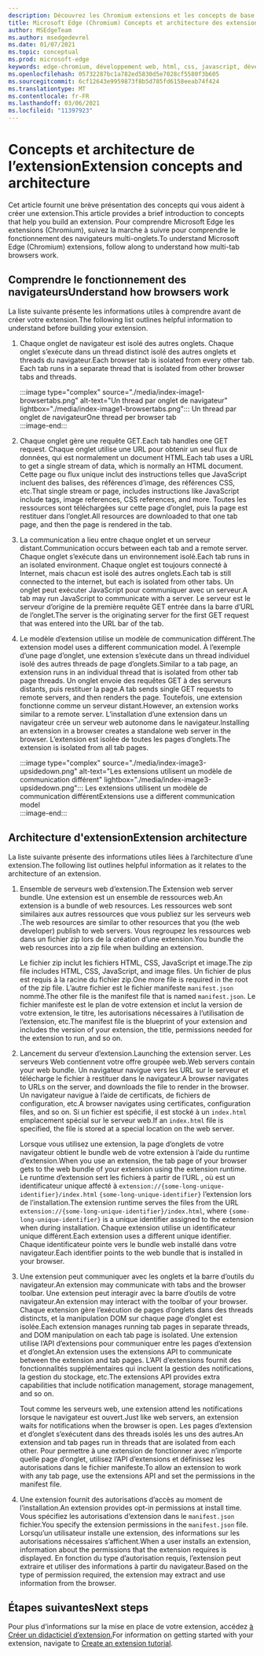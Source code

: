 ```yaml
---
description: Découvrez les Chromium extensions et les concepts de base pour créer des extensions.
title: Microsoft Edge (Chromium) Concepts et architecture des extensions
author: MSEdgeTeam
ms.author: msedgedevrel
ms.date: 01/07/2021
ms.topic: conceptual
ms.prod: microsoft-edge
keywords: edge-chromium, développement web, html, css, javascript, développeur, extensions
ms.openlocfilehash: 05732287bc1a782ed5830d5e7028cf5580f3b605
ms.sourcegitcommit: 6cf12643e9959873f8b5d785fd6158eeab74f424
ms.translationtype: MT
ms.contentlocale: fr-FR
ms.lasthandoff: 03/06/2021
ms.locfileid: "11397923"
---
```

# <a name="extension-concepts-and-architecture"></a><span data-ttu-id="70d6c-104">Concepts et architecture de l’extension</span><span class="sxs-lookup"><span data-stu-id="70d6c-104">Extension concepts and architecture</span></span>  

<span data-ttu-id="70d6c-105">Cet article fournit une brève présentation des concepts qui vous aident à créer une extension.</span><span class="sxs-lookup"><span data-stu-id="70d6c-105">This article provides a brief introduction to concepts that help you build an extension.</span></span>  <span data-ttu-id="70d6c-106">Pour comprendre Microsoft Edge les extensions \(Chromium\), suivez la marche à suivre pour comprendre le fonctionnement des navigateurs multi-onglets.</span><span class="sxs-lookup"><span data-stu-id="70d6c-106">To understand Microsoft Edge \(Chromium\) extensions, follow along to understand how multi-tab browsers work.</span></span>  

## <a name="understand-how-browsers-work"></a><span data-ttu-id="70d6c-107">Comprendre le fonctionnement des navigateurs</span><span class="sxs-lookup"><span data-stu-id="70d6c-107">Understand how browsers work</span></span>  

<span data-ttu-id="70d6c-108">La liste suivante présente les informations utiles à comprendre avant de créer votre extension.</span><span class="sxs-lookup"><span data-stu-id="70d6c-108">The following list outlines helpful information to understand before building your extension.</span></span>  

1.  <span data-ttu-id="70d6c-109">Chaque onglet de navigateur est isolé des autres onglets.  Chaque onglet s’exécute dans un thread distinct isolé des autres onglets et threads du navigateur.</span><span class="sxs-lookup"><span data-stu-id="70d6c-109">Each browser tab is isolated from every other tab.  Each tab runs in a separate thread that is isolated from other browser tabs and threads.</span></span>  
    
    :::image type="complex" source="./media/index-image1-browsertabs.png" alt-text="Un thread par onglet de navigateur" lightbox="./media/index-image1-browsertabs.png":::
       <span data-ttu-id="70d6c-111">Un thread par onglet de navigateur</span><span class="sxs-lookup"><span data-stu-id="70d6c-111">One thread per browser tab</span></span>  
    :::image-end:::  
    
1.  <span data-ttu-id="70d6c-112">Chaque onglet gère une requête GET.</span><span class="sxs-lookup"><span data-stu-id="70d6c-112">Each tab handles one GET request.</span></span>  <span data-ttu-id="70d6c-113">Chaque onglet utilise une URL pour obtenir un seul flux de données, qui est normalement un document HTML.</span><span class="sxs-lookup"><span data-stu-id="70d6c-113">Each tab uses a URL to get a single stream of data, which is normally an HTML document.</span></span>  <span data-ttu-id="70d6c-114">Cette page ou flux unique inclut des instructions telles que JavaScript incluent des balises, des références d’image, des références CSS, etc.</span><span class="sxs-lookup"><span data-stu-id="70d6c-114">That single stream or page, includes instructions like JavaScript include tags, image references, CSS references, and more.</span></span>  <span data-ttu-id="70d6c-115">Toutes les ressources sont téléchargées sur cette page d’onglet, puis la page est restituer dans l’onglet.</span><span class="sxs-lookup"><span data-stu-id="70d6c-115">All resources are downloaded to that one tab page, and then the page is rendered in the tab.</span></span>  
1.  <span data-ttu-id="70d6c-116">La communication a lieu entre chaque onglet et un serveur distant.</span><span class="sxs-lookup"><span data-stu-id="70d6c-116">Communication occurs between each tab and a remote server.</span></span>  <span data-ttu-id="70d6c-117">Chaque onglet s’exécute dans un environnement isolé.</span><span class="sxs-lookup"><span data-stu-id="70d6c-117">Each tab runs in an isolated environment.</span></span>  <span data-ttu-id="70d6c-118">Chaque onglet est toujours connecté à Internet, mais chacun est isolé des autres onglets.</span><span class="sxs-lookup"><span data-stu-id="70d6c-118">Each tab is still connected to the internet, but each is isolated from other tabs.</span></span>  <span data-ttu-id="70d6c-119">Un onglet peut exécuter JavaScript pour communiquer avec un serveur.</span><span class="sxs-lookup"><span data-stu-id="70d6c-119">A tab may run JavaScript to communicate with a server.</span></span>  <span data-ttu-id="70d6c-120">Le serveur est le serveur d’origine de la première requête GET entrée dans la barre d’URL de l’onglet.</span><span class="sxs-lookup"><span data-stu-id="70d6c-120">The server is the originating server for the first GET request that was entered into the URL bar of the tab.</span></span>  
1.  <span data-ttu-id="70d6c-121">Le modèle d’extension utilise un modèle de communication différent.</span><span class="sxs-lookup"><span data-stu-id="70d6c-121">The extension model uses a different communication model.</span></span>  <span data-ttu-id="70d6c-122">À l’exemple d’une page d’onglet, une extension s’exécute dans un thread individuel isolé des autres threads de page d’onglets.</span><span class="sxs-lookup"><span data-stu-id="70d6c-122">Similar to a tab page, an extension runs in an individual thread that is isolated from other tab page threads.</span></span>  <span data-ttu-id="70d6c-123">Un onglet envoie des requêtes GET à des serveurs distants, puis restituer la page.</span><span class="sxs-lookup"><span data-stu-id="70d6c-123">A tab sends single GET requests to remote servers, and then renders the page.</span></span>  <span data-ttu-id="70d6c-124">Toutefois, une extension fonctionne comme un serveur distant.</span><span class="sxs-lookup"><span data-stu-id="70d6c-124">However, an extension works similar to a remote server.</span></span>  <span data-ttu-id="70d6c-125">L’installation d’une extension dans un navigateur crée un serveur web autonome dans le navigateur.</span><span class="sxs-lookup"><span data-stu-id="70d6c-125">Installing an extension in a browser creates a standalone web server in the browser.</span></span>  <span data-ttu-id="70d6c-126">L’extension est isolée de toutes les pages d’onglets.</span><span class="sxs-lookup"><span data-stu-id="70d6c-126">The extension is isolated from all tab pages.</span></span>  
    
    :::image type="complex" source="./media/index-image3-upsidedown.png" alt-text="Les extensions utilisent un modèle de communication différent" lightbox="./media/index-image3-upsidedown.png":::
       <span data-ttu-id="70d6c-128">Les extensions utilisent un modèle de communication différent</span><span class="sxs-lookup"><span data-stu-id="70d6c-128">Extensions use a different communication model</span></span>  
    :::image-end:::  
    
## <a name="extension-architecture"></a><span data-ttu-id="70d6c-129">Architecture d'extension</span><span class="sxs-lookup"><span data-stu-id="70d6c-129">Extension architecture</span></span>  

<span data-ttu-id="70d6c-130">La liste suivante présente des informations utiles liées à l’architecture d’une extension.</span><span class="sxs-lookup"><span data-stu-id="70d6c-130">The following list outlines helpful information as it relates to the architecture of an extension.</span></span>  

1.  <span data-ttu-id="70d6c-131">Ensemble de serveurs web d’extension.</span><span class="sxs-lookup"><span data-stu-id="70d6c-131">The Extension web server bundle.</span></span>  <span data-ttu-id="70d6c-132">Une extension est un ensemble de ressources web.</span><span class="sxs-lookup"><span data-stu-id="70d6c-132">An extension is a bundle of web resources.</span></span>  <span data-ttu-id="70d6c-133">Les ressources web sont similaires aux autres ressources que vous publiez sur les serveurs web .</span><span class="sxs-lookup"><span data-stu-id="70d6c-133">The web resources are similar to other resources that you \(the web developer\) publish to web servers.</span></span>  <span data-ttu-id="70d6c-134">Vous regroupez les ressources web dans un fichier zip lors de la création d’une extension.</span><span class="sxs-lookup"><span data-stu-id="70d6c-134">You bundle the web resources into a zip file when building an extension.</span></span>  
    
    <span data-ttu-id="70d6c-135">Le fichier zip inclut les fichiers HTML, CSS, JavaScript et image.</span><span class="sxs-lookup"><span data-stu-id="70d6c-135">The zip file includes HTML, CSS, JavaScript, and image files.</span></span>  <span data-ttu-id="70d6c-136">Un fichier de plus est requis à la racine du fichier zip.</span><span class="sxs-lookup"><span data-stu-id="70d6c-136">One more file is required in the root of the zip file.</span></span>  <span data-ttu-id="70d6c-137">L’autre fichier est le fichier manifeste `manifest.json` nommé.</span><span class="sxs-lookup"><span data-stu-id="70d6c-137">The other file is the manifest file that is named `manifest.json`.</span></span>  <span data-ttu-id="70d6c-138">Le fichier manifeste est le plan de votre extension et inclut la version de votre extension, le titre, les autorisations nécessaires à l’utilisation de l’extension, etc.</span><span class="sxs-lookup"><span data-stu-id="70d6c-138">The manifest file is the blueprint of your extension and includes the version of your extension, the title, permissions needed for the extension to run, and so on.</span></span>  
    
1.  <span data-ttu-id="70d6c-139">Lancement du serveur d’extension.</span><span class="sxs-lookup"><span data-stu-id="70d6c-139">Launching the extension server.</span></span>  <span data-ttu-id="70d6c-140">Les serveurs Web contiennent votre offre groupée web.</span><span class="sxs-lookup"><span data-stu-id="70d6c-140">Web servers contain your web bundle.</span></span>  <span data-ttu-id="70d6c-141">Un navigateur navigue vers les URL sur le serveur et télécharge le fichier à restituer dans le navigateur.</span><span class="sxs-lookup"><span data-stu-id="70d6c-141">A browser navigates to URLs on the server, and downloads the file to render in the browser.</span></span>  <span data-ttu-id="70d6c-142">Un navigateur navigue à l’aide de certificats, de fichiers de configuration, etc.</span><span class="sxs-lookup"><span data-stu-id="70d6c-142">A browser navigates using certificates, configuration files, and so on.</span></span>  <span data-ttu-id="70d6c-143">Si un fichier est spécifié, il est stocké à un `index.html` emplacement spécial sur le serveur web.</span><span class="sxs-lookup"><span data-stu-id="70d6c-143">If an `index.html` file is specified, the file is stored at a special location on the web server.</span></span>  
    
    <span data-ttu-id="70d6c-144">Lorsque vous utilisez une extension, la page d’onglets de votre navigateur obtient le bundle web de votre extension à l’aide du runtime d’extension.</span><span class="sxs-lookup"><span data-stu-id="70d6c-144">When you use an extension, the tab page of your browser gets to the web bundle of your extension using the extension runtime.</span></span>  <span data-ttu-id="70d6c-145">Le runtime d’extension sert les fichiers à partir de l’URL , où est un identificateur unique affecté à `extension://{some-long-unique-identifier}/index.html` `{some-long-unique-identifier}` l’extension lors de l’installation.</span><span class="sxs-lookup"><span data-stu-id="70d6c-145">The extension runtime serves the files from the URL `extension://{some-long-unique-identifier}/index.html`, where `{some-long-unique-identifier}` is a unique identifier assigned to the extension when during installation.</span></span>  <span data-ttu-id="70d6c-146">Chaque extension utilise un identificateur unique différent.</span><span class="sxs-lookup"><span data-stu-id="70d6c-146">Each extension uses a different unique identifier.</span></span>  <span data-ttu-id="70d6c-147">Chaque identificateur pointe vers le bundle web installé dans votre navigateur.</span><span class="sxs-lookup"><span data-stu-id="70d6c-147">Each identifier points to the web bundle that is installed in your browser.</span></span>  
    
1.  <span data-ttu-id="70d6c-148">Une extension peut communiquer avec les onglets et la barre d’outils du navigateur.</span><span class="sxs-lookup"><span data-stu-id="70d6c-148">An extension may communicate with tabs and the browser toolbar.</span></span>  <span data-ttu-id="70d6c-149">Une extension peut interagir avec la barre d’outils de votre navigateur.</span><span class="sxs-lookup"><span data-stu-id="70d6c-149">An extension may interact with the toolbar of your browser.</span></span>  <span data-ttu-id="70d6c-150">Chaque extension gère l’exécution de pages d’onglets dans des threads distincts, et la manipulation DOM sur chaque page d’onglet est isolée.</span><span class="sxs-lookup"><span data-stu-id="70d6c-150">Each extension manages running tab pages in separate threads, and DOM manipulation on each tab page is isolated.</span></span>  <span data-ttu-id="70d6c-151">Une extension utilise l’API d’extensions pour communiquer entre les pages d’extension et d’onglet.</span><span class="sxs-lookup"><span data-stu-id="70d6c-151">An extension uses the extensions API to communicate between the extension and tab pages.</span></span>  <span data-ttu-id="70d6c-152">L’API d’extensions fournit des fonctionnalités supplémentaires qui incluent la gestion des notifications, la gestion du stockage, etc.</span><span class="sxs-lookup"><span data-stu-id="70d6c-152">The extensions API provides extra capabilities that include notification management, storage management, and so on.</span></span>  
    
    <span data-ttu-id="70d6c-153">Tout comme les serveurs web, une extension attend les notifications lorsque le navigateur est ouvert.</span><span class="sxs-lookup"><span data-stu-id="70d6c-153">Just like web servers, an extension waits for notifications when the browser is open.</span></span>  <span data-ttu-id="70d6c-154">Les pages d’extension et d’onglet s’exécutent dans des threads isolés les uns des autres.</span><span class="sxs-lookup"><span data-stu-id="70d6c-154">An extension and tab pages run in threads that are isolated from each other.</span></span>  <span data-ttu-id="70d6c-155">Pour permettre à une extension de fonctionner avec n’importe quelle page d’onglet, utilisez l’API d’extensions et définissez les autorisations dans le fichier manifeste.</span><span class="sxs-lookup"><span data-stu-id="70d6c-155">To allow an extension to work with any tab page, use the extensions API and set the permissions in the manifest file.</span></span>  
    
1.  <span data-ttu-id="70d6c-156">Une extension fournit des autorisations d’accès au moment de l’installation.</span><span class="sxs-lookup"><span data-stu-id="70d6c-156">An extension provides opt-in permissions at install time.</span></span>  <span data-ttu-id="70d6c-157">Vous spécifiez les autorisations d’extension dans le `manifest.json` fichier.</span><span class="sxs-lookup"><span data-stu-id="70d6c-157">You specify the extension permissions in the `manifest.json` file.</span></span>  <span data-ttu-id="70d6c-158">Lorsqu’un utilisateur installe une extension, des informations sur les autorisations nécessaires s’affichent.</span><span class="sxs-lookup"><span data-stu-id="70d6c-158">When a user installs an extension, information about the permissions that the extension requires is displayed.</span></span>  <span data-ttu-id="70d6c-159">En fonction du type d’autorisation requis, l’extension peut extraire et utiliser des informations à partir du navigateur.</span><span class="sxs-lookup"><span data-stu-id="70d6c-159">Based on the type of permission required, the extension may extract and use information from the browser.</span></span>  
    
## <a name="next-steps"></a><span data-ttu-id="70d6c-160">Étapes suivantes</span><span class="sxs-lookup"><span data-stu-id="70d6c-160">Next steps</span></span>  

<span data-ttu-id="70d6c-161">Pour plus d’informations sur la mise en place de votre extension, accédez [à Créer un didacticiel d’extension.][CreateAnExtensionPart1]</span><span class="sxs-lookup"><span data-stu-id="70d6c-161">For information on getting started with your extension, navigate to [Create an extension tutorial][CreateAnExtensionPart1].</span></span>  

<!-- links -->  

[CreateAnExtensionPart1]: ./part1-simple-extension.md "Créer un didacticiel d’extension - Partie 1 | Documents Microsoft"  
